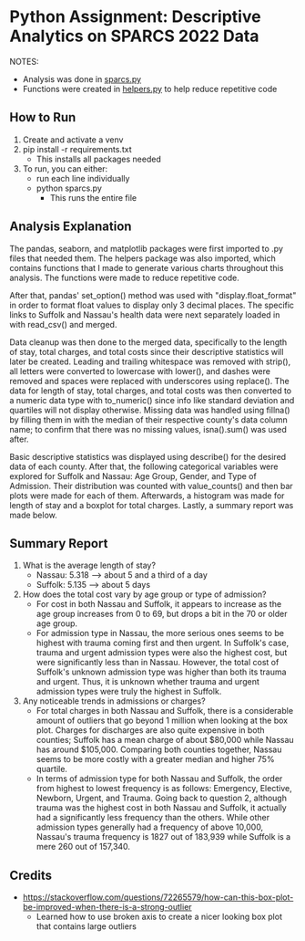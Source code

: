 # Python Assignment: Descriptive Analytics on SPARCS 2022 Data

NOTES:
* Analysis was done in [sparcs.py](https://github.com/dnce17/sparcs_descriptive_2022/blob/main/sparcs.py)
* Functions were created in [helpers.py](https://github.com/dnce17/sparcs_descriptive_2022/blob/main/helpers.py) to help reduce repetitive code

## How to Run
1. Create and activate a venv
2. pip install -r requirements.txt
    * This installs all packages needed
3. To run, you can either: 
    * run each line individually
    * python sparcs.py
        * This runs the entire file

## Analysis Explanation
The pandas, seaborn, and matplotlib packages were first imported to .py files that needed them. The helpers package was also imported, which contains functions that I made to generate various charts throughout this analysis. The functions were made to reduce repetitive code.

After that, pandas' set_option() method was used with "display.float_format" in order to format float values to display only 3 decimal places. The specific links to Suffolk and Nassau's health data were next separately loaded in with read_csv() and merged. 

Data cleanup was then done to the merged data, specifically to the length of stay, total charges, and total costs since their descriptive statistics will later be created. Leading and trailing whitespace was removed with strip(), all letters were converted to lowercase with lower(), and dashes were removed and spaces were replaced with underscores using replace(). The data for length of stay, total charges, and total costs was then converted to a numeric data type with to_numeric() since info like standard deviation and quartiles will not display otherwise. Missing data was handled using fillna() by filling them in with the median of their respective county's data column name; to confirm that there was no missing values, isna().sum() was used after.

Basic descriptive statistics was displayed using describe() for the desired data of each county. After that, the following categorical variables were explored for Suffolk and Nassau: Age Group, Gender, and Type of Admission. Their distribution was counted with value_counts() and then bar plots were made for each of them. Afterwards, a histogram was made for length of stay and a boxplot for total charges. Lastly, a summary report was made below. 

## Summary Report
1. What is the average length of stay?
    * Nassau: 5.318 --> about 5 and a third of a day
    * Suffolk: 5.135 --> about 5 days
2. How does the total cost vary by age group or type of admission?
    * For cost in both Nassau and Suffolk, it appears to increase as the age group increases from 0 to 69, but drops a bit in the 70 or older age group. 
    * For admission type in Nassau, the more serious ones seems to be highest with trauma coming first and then urgent. In Suffolk's case, trauma and urgent admission types were also the highest cost, but were significantly less than in Nassau. However, the total cost of Suffolk's unknown admission type was higher than both its trauma and urgent. Thus, it is unknown whether trauma and urgent admission types were truly the highest in Suffolk. 
3. Any noticeable trends in admissions or charges?
    * For total charges in both Nassau and Suffolk, there is a considerable amount of outliers that go beyond 1 million when looking at the box plot. Charges for discharges are also quite expensive in both counties; Suffolk has a mean charge of about $80,000 while Nassau has around $105,000. Comparing both counties together, Nassau seems to be more costly with a greater median and higher 75% quartile. 
    * In terms of admission type for both Nassau and Suffolk, the order from highest to lowest frequency is as follows: Emergency, Elective, Newborn, Urgent, and Trauma. Going back to question 2, although trauma was the highest cost in both Nassau and Suffolk, it actually had a significantly less frequency than the others. While other admission types generally had a frequency of above 10,000, Nassau's trauma frequency is 1827 out of 183,939 while Suffolk is a mere 260 out of 157,340.


## Credits
* https://stackoverflow.com/questions/72265579/how-can-this-box-plot-be-improved-when-there-is-a-strong-outlier
    * Learned how to use broken axis to create a nicer looking box plot that contains large outliers

